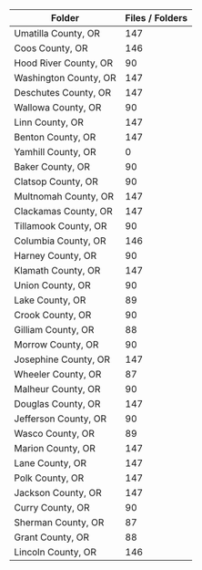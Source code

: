 | Folder                |   Files / Folders |
|-----------------------|-------------------|
| Umatilla County, OR   |               147 |
| Coos County, OR       |               146 |
| Hood River County, OR |                90 |
| Washington County, OR |               147 |
| Deschutes County, OR  |               147 |
| Wallowa County, OR    |                90 |
| Linn County, OR       |               147 |
| Benton County, OR     |               147 |
| Yamhill County, OR    |                 0 |
| Baker County, OR      |                90 |
| Clatsop County, OR    |                90 |
| Multnomah County, OR  |               147 |
| Clackamas County, OR  |               147 |
| Tillamook County, OR  |                90 |
| Columbia County, OR   |               146 |
| Harney County, OR     |                90 |
| Klamath County, OR    |               147 |
| Union County, OR      |                90 |
| Lake County, OR       |                89 |
| Crook County, OR      |                90 |
| Gilliam County, OR    |                88 |
| Morrow County, OR     |                90 |
| Josephine County, OR  |               147 |
| Wheeler County, OR    |                87 |
| Malheur County, OR    |                90 |
| Douglas County, OR    |               147 |
| Jefferson County, OR  |                90 |
| Wasco County, OR      |                89 |
| Marion County, OR     |               147 |
| Lane County, OR       |               147 |
| Polk County, OR       |               147 |
| Jackson County, OR    |               147 |
| Curry County, OR      |                90 |
| Sherman County, OR    |                87 |
| Grant County, OR      |                88 |
| Lincoln County, OR    |               146 |